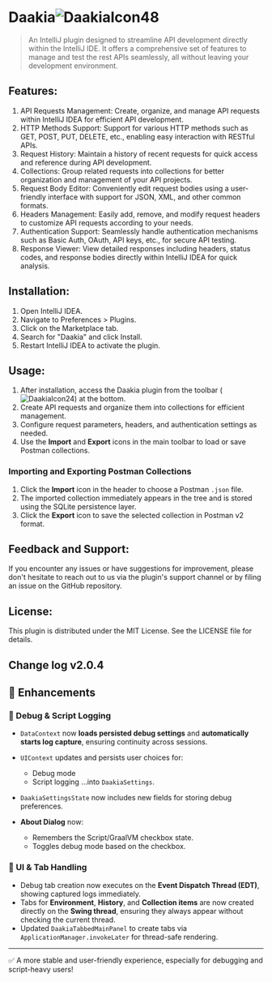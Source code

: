 # Daakia![DaakiaIcon48](https://github.com/appsbysalil/daakia/assets/34584327/5dcffba1-09c0-4c1a-9968-2b5600c5d8fb)
> An IntelliJ plugin designed to streamline API development directly within the IntelliJ IDE. 
It offers a comprehensive set of features to manage and test the rest APIs seamlessly, all without leaving your development environment.

## Features:

1. API Requests Management: Create, organize, and manage API requests within IntelliJ IDEA for efficient API development.
2. HTTP Methods Support: Support for various HTTP methods such as GET, POST, PUT, DELETE, etc., enabling easy interaction with RESTful APIs.
3. Request History: Maintain a history of recent requests for quick access and reference during API development.
4. Collections: Group related requests into collections for better organization and management of your API projects.
5. Request Body Editor: Conveniently edit request bodies using a user-friendly interface with support for JSON, XML, and other common formats.
6. Headers Management: Easily add, remove, and modify request headers to customize API requests according to your needs.
7. Authentication Support: Seamlessly handle authentication mechanisms such as Basic Auth, OAuth, API keys, etc., for secure API testing.
8. Response Viewer: View detailed responses including headers, status codes, and response bodies directly within IntelliJ IDEA for quick analysis.


## Installation:

1. Open IntelliJ IDEA.
2. Navigate to Preferences > Plugins.
3. Click on the Marketplace tab.
4. Search for "Daakia" and click Install.
5. Restart IntelliJ IDEA to activate the plugin.

## Usage:

1. After installation, access the Daakia plugin from the toolbar (![DaakiaIcon24](https://github.com/appsbysalil/daakia/assets/34584327/f75731fa-5640-4f19-9022-29b7533492e2)) at the bottom.
2. Create API requests and organize them into collections for efficient management.
3. Configure request parameters, headers, and authentication settings as needed.
4. Use the **Import** and **Export** icons in the main toolbar to load or save Postman collections.

### Importing and Exporting Postman Collections

1. Click the **Import** icon in the header to choose a Postman `.json` file.
2. The imported collection immediately appears in the tree and is stored using the SQLite persistence layer.
3. Click the **Export** icon to save the selected collection in Postman v2 format.

## Feedback and Support:

If you encounter any issues or have suggestions for improvement, please don't hesitate to reach out to us via the plugin's support channel or by filing an issue on the GitHub repository.

## License:

This plugin is distributed under the MIT License. See the LICENSE file for details.

## Change log v2.0.4

## 🚀 Enhancements

### 🔧 Debug & Script Logging
- `DataContext` now **loads persisted debug settings** and **automatically starts log capture**, ensuring continuity across sessions.
- `UIContext` updates and persists user choices for:
    - Debug mode
    - Script logging
      ...into `DaakiaSettings`.

- `DaakiaSettingsState` now includes new fields for storing debug preferences.

- **About Dialog** now:
    - Remembers the Script/GraalVM checkbox state.
    - Toggles debug mode based on the checkbox.

### 🧵 UI & Tab Handling
- Debug tab creation now executes on the **Event Dispatch Thread (EDT)**, showing captured logs immediately.
- Tabs for **Environment**, **History**, and **Collection items** are now created directly on the **Swing thread**, ensuring they always appear without checking the current thread.
- Updated `DaakiaTabbedMainPanel` to create tabs via `ApplicationManager.invokeLater` for thread-safe rendering.

---

✅ A more stable and user-friendly experience, especially for debugging and script-heavy users!


